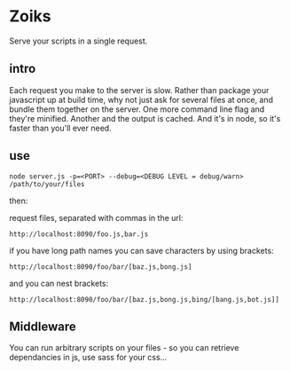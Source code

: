 # Zoiks #

Serve your scripts in a single request.
 
## intro
Each request you make to the server is slow. Rather than package your
javascript up at build time, why not just ask for several files at once, and
bundle them together on the server. One more command line flag and they're 
minified. Another and the output is cached. And it's in node, so it's faster 
than you'll ever need.


## use
    node server.js -p=<PORT> --debug=<DEBUG LEVEL = debug/warn> /path/to/your/files
  
  
then:

request files, separated with commas in the url:

    http://localhost:8090/foo.js,bar.js  

if you have long path names you can save characters by using brackets:

    http://localhost:8090/foo/bar/[baz.js,bong.js]

and you can nest brackets:

    http://localhost:8090/foo/bar/[baz.js,bong.js,bing/[bang.js,bot.js]]

## Middleware  

You can run arbitrary scripts on your files - so you can retrieve dependancies in js, use sass for your css...